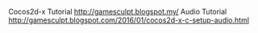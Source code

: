 Cocos2d-x Tutorial http://gamesculpt.blogspot.my/
Audio Tutorial http://gamesculpt.blogspot.com/2016/01/cocos2d-x-c-setup-audio.html